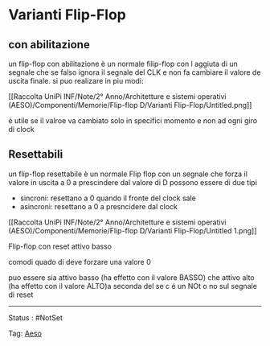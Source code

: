 # Varianti Flip-Flop

## con abilitazione

un flip-flop con abilitazione è un normale filip-flop con l aggiuta di un segnale che se falso ignora il segnale del CLK e non fa cambiare il valore de uscita finale. si puo realizare in piu modi:

[[Raccolta UniPi INF/Note/2° Anno/Architetture e sistemi operativi (AESO)/Componenti/Memorie/Flip-flop D/Varianti Flip-Flop/Untitled.png]]

è utile se il valroe va cambiato solo in specifici momento e non ad ogni giro di clock

## Resettabili

un flip-flop resettabile è un normale Flip flop con un segnale che forza il valore in uscita a 0 a prescindere dal valore di D possono essere di due tipi

- sincroni: resettano a 0 quando il fronte del clock sale
- asincroni: resettano a 0 a presncidere dal clock

[[Raccolta UniPi INF/Note/2° Anno/Architetture e sistemi operativi (AESO)/Componenti/Memorie/Flip-flop D/Varianti Flip-Flop/Untitled 1.png]]

Flip-flop con reset attivo basso

comodi quado di deve forzare una valore 0

puo essere sia attivo basso (ha effetto con il valore BASSO) che attivo alto (ha effetto con il valore ALTO)a seconda del se c é un NOt o no sul segnale di reset

---

Status : #NotSet

Tag: [Aeso](../../../../Architetture%20e%20sistemi%20operativi%20(AESO)%201e0e264228a748feabc5de07d5a770db.md)
